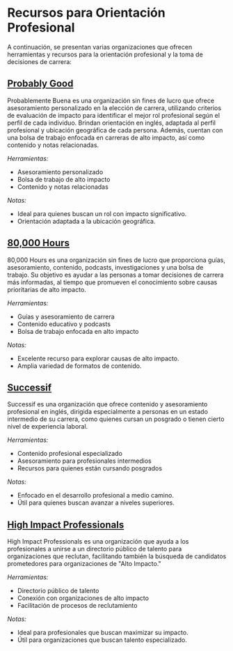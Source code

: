 # Recursos para Orientación Profesional

A continuación, se presentan varias organizaciones que ofrecen herramientas y recursos para la orientación profesional y la toma de decisiones de carrera:

## [Probably Good](https://probablygood.org/)
Probablemente Buena es una organización sin fines de lucro que ofrece asesoramiento personalizado en la elección de carrera, utilizando criterios de evaluación de impacto para identificar el mejor rol profesional según el perfil de cada individuo. Brindan orientación en inglés, adaptada al perfil profesional y ubicación geográfica de cada persona. Además, cuentan con una bolsa de trabajo enfocada en carreras de alto impacto, así como contenido y notas relacionadas.

*Herramientas:*
- Asesoramiento personalizado
- Bolsa de trabajo de alto impacto
- Contenido y notas relacionadas

*Notas:*
- Ideal para quienes buscan un rol con impacto significativo.
- Orientación adaptada a la ubicación geográfica.

## [80,000 Hours](https://80000hours.org/)
80,000 Hours es una organización sin fines de lucro que proporciona guías, asesoramiento, contenido, podcasts, investigaciones y una bolsa de trabajo. Su objetivo es ayudar a las personas a tomar decisiones de carrera más informadas, al tiempo que promueven el conocimiento sobre causas prioritarias de alto impacto.

*Herramientas:*
- Guías y asesoramiento de carrera
- Contenido educativo y podcasts
- Bolsa de trabajo enfocada en alto impacto

*Notas:*
- Excelente recurso para explorar causas de alto impacto.
- Amplia variedad de formatos de contenido.

## [Successif](https://www.successif.org/)
Successif es una organización que ofrece contenido y asesoramiento profesional en inglés, dirigida especialmente a personas en un estado intermedio de su carrera, como quienes cursan un posgrado o tienen cierto nivel de experiencia laboral.

*Herramientas:*
- Contenido profesional especializado
- Asesoramiento para profesionales intermedios
- Recursos para quienes están cursando posgrados

*Notas:*
- Enfocado en el desarrollo profesional a medio camino.
- Útil para quienes buscan avanzar a niveles superiores.

## [High Impact Professionals](https://www.highimpactprofessionals.org/)
High Impact Professionals es una organización que ayuda a los profesionales a unirse a un directorio público de talento para organizaciones que reclutan, facilitando también la búsqueda de candidatos prometedores para organizaciones de "Alto Impacto."

*Herramientas:*
- Directorio público de talento
- Conexión con organizaciones de alto impacto
- Facilitación de procesos de reclutamiento

*Notas:*
- Ideal para profesionales que buscan maximizar su impacto.
- Útil para organizaciones que buscan talento especializado.

